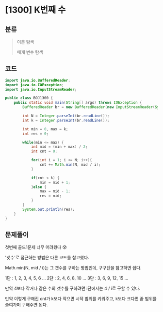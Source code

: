 # [1300] K번째 수

## 분류
> 이분 탐색
>
> 매개 변수 탐색

## 코드
```java
import java.io.BufferedReader;
import java.io.IOException;
import java.io.InputStreamReader;

public class BOJ1300 {
    public static void main(String[] args) throws IOException {
        BufferedReader br = new BufferedReader(new InputStreamReader(System.in));

        int N = Integer.parseInt(br.readLine());
        int k = Integer.parseInt(br.readLine());

        int min = 0, max = k;
        int res = 0;

        while(min <= max) {
            int mid = (min + max) / 2;
            int cnt = 0;

            for(int i = 1; i <= N; i++){
                cnt += Math.min(N, mid / i);
            }

            if(cnt < k) {
                min = mid + 1;
            }else {
                max = mid - 1;
                res = mid;
            }
        }
        System.out.println(res);
    }
}
```

## 문제풀이

첫번째 골드1문제 너무 어려웠다 😰

'갯수'로 접근하는 방법은 다른 코드를 참고했다. 

Math.min(N, mid / i)는 그 갯수를 구하는 방법인데, 구구단을 참고하면 쉽다.

1단 : 1, 2, 3, 4, 5, 6 ...
2단 : 2, 4, 6, 8, 10 ...
3단 : 3, 6, 9, 12, 15 ...

만약 4보다 작거나 같은 수의 갯수를 구하려면 i단에서는 4 / i로 구할 수 있다. 

만약 이렇게 구해진 cnt가 k보다 작으면 시작 범위를 키워주고, k보다 크다면 끝 범위를 줄여가며 구해주면 된다.
